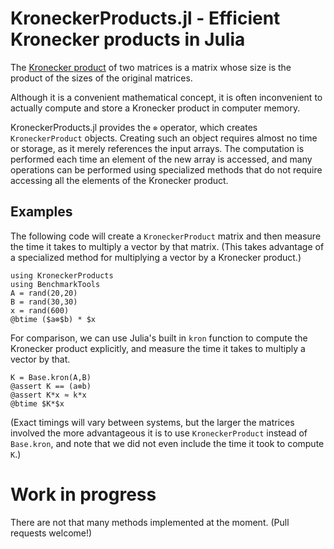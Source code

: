 # KroneckerProducts.jl - Efficient Kronecker products in Julia

The [Kronecker product](https://en.wikipedia.org/wiki/Kronecker_product) of
two matrices is a matrix whose size is the product of the sizes of the original
matrices.

Although it is a convenient mathematical concept, it is often inconvenient to
actually compute and store a Kronecker product in computer memory.

KroneckerProducts.jl provides the `⊗` operator, which creates `KroneckerProduct`
objects. Creating such an object requires almost no time or storage, as it
merely references the input arrays. The computation is performed each time an
element of the new array is accessed, and many operations can be performed
using specialized methods that do not require accessing all the elements of the
Kronecker product.

## Examples

The following code will create a `KroneckerProduct` matrix and then measure
the time it takes to multiply a vector by that matrix. (This takes advantage
of a specialized method for multiplying a vector by a Kronecker product.)

```
using KroneckerProducts
using BenchmarkTools
A = rand(20,20)
B = rand(30,30)
x = rand(600)
@btime ($a⊗$b) * $x
```

For comparison, we can use Julia's built in `kron` function to compute the Kronecker
product explicitly, and measure the time it takes to multiply a vector by that.

```
K = Base.kron(A,B)
@assert K == (a⊗b)
@assert K*x ≈ k*x
@btime $K*$x
```

(Exact timings will vary between systems, but the larger the matrices involved
the more advantageous it is to use `KroneckerProduct` instead of `Base.kron`,
and note that we did not even include the time it took to compute `K`.)

# Work in progress

There are not that many methods implemented at the moment. (Pull requests welcome!)
